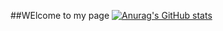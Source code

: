 ##WElcome to my page
[![Anurag's GitHub stats](https://github-readme-stats.vercel.app/api?luizgabrielop=anuraghazra)](https://github.com/anuraghazra/github-readme-stats)
